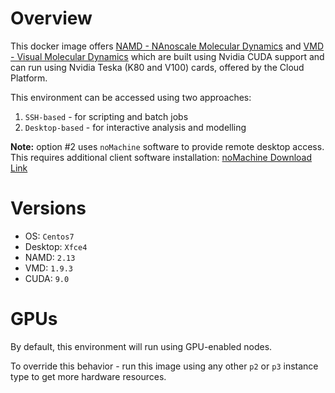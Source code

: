 # Overview

This docker image offers [NAMD - NAnoscale Molecular Dynamics](http://www.ks.uiuc.edu/Research/namd/) and  [VMD - Visual Molecular Dynamics](https://www.ks.uiuc.edu/Research/vmd/) which are built using Nvidia CUDA support and can run using Nvidia Teska (K80 and V100) cards, offered by the Cloud Platform.

This environment can be accessed using two approaches:
1. `SSH-based` - for scripting and batch jobs
2. `Desktop-based` - for interactive analysis and modelling

**Note:** option #2 uses  `noMachine` software to provide remote desktop access. This requires additional client software installation: [noMachine Download Link](http://.../nomachine-enterprise-client_6.2.4_1.exe)

# Versions

* OS: `Centos7`
* Desktop: `Xfce4`
* NAMD: `2.13`
* VMD: `1.9.3`
* CUDA: `9.0`

# GPUs

By default, this environment will run using GPU-enabled nodes.

To override this behavior - run this image using any other `p2` or `p3` instance type to get more hardware resources.
